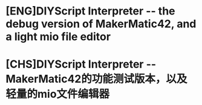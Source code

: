 <h1>[ENG]DIYScript Interpreter -- the debug version of MakerMatic42, and a light mio file editor</h1>

<h1>[CHS]DIYScript Interpreter -- MakerMatic42的功能测试版本，以及轻量的mio文件编辑器</h1>
